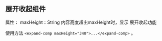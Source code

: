 ## 展开收起组件

属性：
maxHeight：String 内容高度超出maxHeight时，显示 展开收起功能

使用方法 `<expand-comp maxHeight="340">...</expand-comp>` 。
